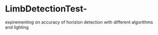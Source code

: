 # LimbDetectionTest-
expirementing on accuracy of horizion detection with different algorithms and lighting
